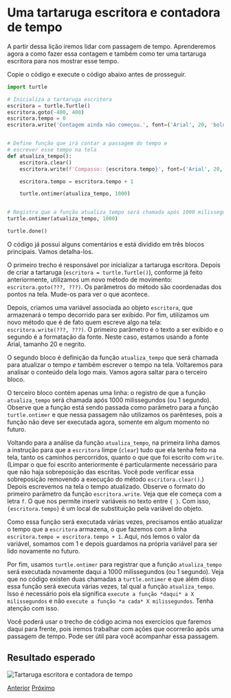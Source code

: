 # Uma tartaruga escritora e contadora de tempo

A partir dessa lição iremos lidar com passagem de tempo. Aprenderemos
agora a como fazer essa contagem e também como ter uma tartaruga escritora
para nos mostrar esse tempo.

Copie o código e execute o código abaixo antes de prosseguir.

```python linenums
import turtle

# Inicializa a tartaruga escritora
escritora = turtle.Turtle()
escritora.goto(-400, 400)
escritora.tempo = 0
escritora.write('Contagem ainda não começou.', font=('Arial', 20, 'bold'))


# Define função que irá contar a passagem do tempo e
# escrever esse tempo na tela
def atualiza_tempo():
    escritora.clear()
    escritora.write(f'Compasso: {escritora.tempo}', font=('Arial', 20, 'bold'))

    escritora.tempo = escritora.tempo + 1

    turtle.ontimer(atualiza_tempo, 1000)


# Registra que a função atualiza_tempo será chamada após 1000 milissegundos
turtle.ontimer(atualiza_tempo, 1000)

turtle.done()
```

O código já possui alguns comentários e está dividido em três blocos principais.
Vamos detalha-los.

O primeiro trecho é responsável por inicializar a tartaruga escritora.
Depois de criar a tartaruga (```escritora = turtle.Turtle()```), conforme já feito
anteriormente, utilizamos um novo método de movimento: ```escritora.goto(???, ???)```.
Os parâmetros do método são coordenadas dos pontos na tela. Mude-os para ver o que acontece.

Depois, criamos uma variável associada ao objeto `escritora`, que armazenará o tempo
decorrido para ser exibido. Por fim, utilizamos um novo método que é de fato quem escreve
algo na tela: ```escritora.write(???, ???)```. O primeiro parâmetro é o texto a ser exibido
e o segundo é a formatação da fonte. Neste caso, estamos usando a fonte Arial, tamanho 20
e negrito.

O segundo bloco é definição da função ```atualiza_tempo``` que será chamada para
atualizar o tempo *e* também escrever o tempo na tela. Voltaremos para analisar o
conteúdo dela logo mais. Vamos agora saltar para o terceiro bloco.

O terceiro bloco contém apenas uma linha: o registro de que a função
```atualiza_tempo``` será chamada após 1000 milissegundos (ou 1 segundo).
Observe que a função está sendo passada como parâmetro para a função ```turtle.ontimer```
e que nessa passagem não utilizamos os parênteses, pois a função não deve ser 
executada agora, somente em algum momento no futuro.

Voltando para a análise da função ```atualiza_tempo```, na primeira linha damos
a instrução para que a ```escritora``` limpe (```clear```) tudo que ela tenha
feito na tela, tanto os caminhos percorridos, quanto o que que foi escrito com
```write```. (Limpar o que foi escrito anteriormente é particularmente
necessário para que não haja sobreposição das escritas. Você pode verificar
essa sobreposição removendo a execução do método ```escritora.clear()```.)
Depois escrevemos na tela o tempo atualizado. Observe o formato do primeiro
parâmetro da função ```escritora.write```. Veja que ele começa com a letra `f`.
O que nos permite inserir variáveis no texto entre `{ }`. Com isso,
`{escritora.tempo}` é um local de substituição pela variável do objeto.

Como essa função será executada várias vezes, precisamos então atualizar o
tempo que a ```escritora``` armazena, o que fazemos com a linha
```escritora.tempo = escritora.tempo + 1```. Aqui, nós lemos o valor da variável,
somamos com 1 e depois guardamos na própria variável para ser lido novamente no futuro.

Por fim, usamos ```turtle.ontimer``` para registrar que a função
```atualiza_tempo``` será executada novamente daqui a 1000 milissegundos (ou 1 segundo).
Veja que no código existen duas chamadas a ```turtle.ontimer``` e que além disso essa
função será executa várias vezes, tal qual a função ```atualiza_tempo```. Isso é
necessário pois ela significa `execute a função *daqui* a X milissegundos` e não
`execute a função *a cada* X milissegundos`. Tenha atenção com isso.

Você poderá usar o trecho de código acima nos exercícios que faremos daqui para
frente, pois iremos trabalhar com ações que ocorrerão após uma passagem de
tempo. Pode ser útil para você acompanhar essa passagem.

## Resultado esperado
![Tartaruga escritora e contadora de tempo](02_escritora.gif "Uma tartaruga que escreve e conta o tempo")


[Anterior](01_novas_roupas.md) [Próximo](03_dancarina.md)
